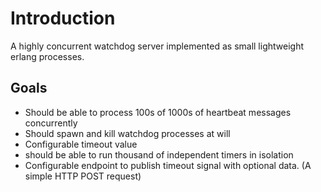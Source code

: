 # Introduction

A highly concurrent watchdog server implemented as small lightweight erlang processes.

## Goals
- Should be able to process 100s of 1000s of heartbeat messages concurrently
- Should spawn and kill watchdog processes at will
- Configurable timeout value
- should be able to run thousand of independent timers in isolation
- Configurable endpoint to publish timeout signal with optional data. (A simple HTTP POST request)

